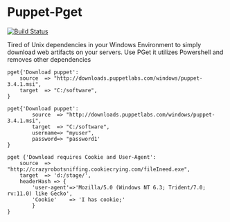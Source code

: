 # Puppet-Pget
[![Build Status](https://travis-ci.org/cyberious/puppet-pget.png?branch=master)](https://travis-ci.org/cyberious/puppet-pget)

Tired of Unix dependencies in your Windows Environment to simply download web artifacts on your servers. Use PGet it utilizes Powershell and removes other dependencies

    pget{'Download puppet':
        source  => "http://downloads.puppetlabs.com/windows/puppet-3.4.1.msi",
        target  => "C:/software",
    }

    pget{'Download puppet':
            source  => "http://downloads.puppetlabs.com/windows/puppet-3.4.1.msi",
            target  => "C:/software",
            username=> "myuser",
            password=> "password1'
    }

    pget {'Download requires Cookie and User-Agent':
    	source	=> "http://crazyrobotsniffing.cookiecrying.com/fileIneed.exe",
    	target	=> 'd:/stage/',
    	headerHash => {
    		'user-agent'=>'Mozilla/5.0 (Windows NT 6.3; Trident/7.0; rv:11.0) like Gecko',
    		'Cookie'	=> 'I has cookie;'
    		}
    }